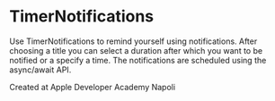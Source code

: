 # TimerNotifications

Use TimerNotifications to remind yourself using notifications. After choosing a title you can select a duration after which you want to be notified or a specify a time. The notifications are scheduled using the async/await API.

Created at Apple Developer Academy Napoli
